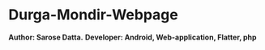 # Durga-Mondir-Webpage
**Author: Sarose Datta.**
**Developer: Android, Web-application, Flatter, php**


